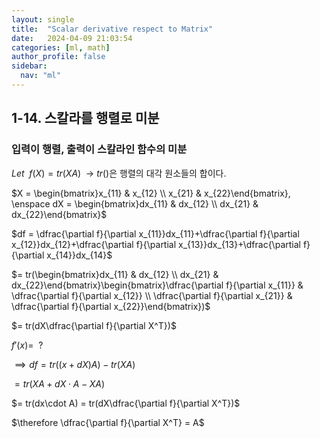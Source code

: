 ```yaml
---
layout: single
title:  "Scalar derivative respect to Matrix"
date:   2024-04-09 21:03:54 
categories: [ml, math]
author_profile: false
sidebar:
  nav: "ml"
---
```

## 1-14. 스칼라를 행렬로 미분

### 입력이 행렬, 출력이 스칼라인 함수의 미분

$Let \enspace f(X) = tr(XA) \enspace$→ $tr()$은 행렬의 대각 원소들의 합이다.

$X = \begin{bmatrix}x_{11} & x_{12} \\ x_{21} & x_{22}\end{bmatrix}, \enspace dX = \begin{bmatrix}dx_{11} & dx_{12} \\ dx_{21} & dx_{22}\end{bmatrix}$

$df = \dfrac{\partial f}{\partial x_{11}}dx_{11}+\dfrac{\partial f}{\partial x_{12}}dx_{12}+\dfrac{\partial f}{\partial x_{13}}dx_{13}+\dfrac{\partial f}{\partial x_{14}}dx_{14}$

$= tr(\begin{bmatrix}dx_{11} & dx_{12} \\ dx_{21} & dx_{22}\end{bmatrix}\begin{bmatrix}\dfrac{\partial f}{\partial x_{11}} & \dfrac{\partial f}{\partial x_{12}} \\ \dfrac{\partial f}{\partial x_{21}} & \dfrac{\partial f}{\partial x_{22}}\end{bmatrix})$

$= tr(dX\dfrac{\partial f}{\partial X^T})$

$f'(x) = \enspace ?$

$\implies df = tr((x+dX)A) - tr(XA)$

$= tr(XA + dX\cdot A - XA)$

 $= tr(dx\cdot A) = tr(dX\dfrac{\partial f}{\partial X^T})$

$\therefore \dfrac{\partial f}{\partial X^T} = A$